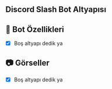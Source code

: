 ## Discord Slash Bot Altyapısı

## 📑 Bot Özellikleri

- [x] Boş altyapı dedik ya 

## 📷 Görseller
- [x] Boş altyapı dedik ya 
